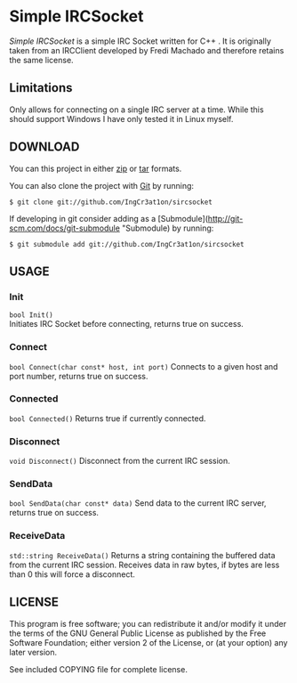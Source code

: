 Simple IRCSocket
=========
_Simple IRCSocket_ is a simple IRC Socket written for C++ . It is originally
taken from an IRCClient developed by Fredi Machado and therefore retains the
same license.

## Limitations ##
Only allows for connecting on a single IRC server at a time.
While this should support Windows I have only tested it in Linux myself.

## DOWNLOAD ##
You can this project in either
[zip](http://github.com/IngCr3ation/zipball/master "zip") or
[tar](http://github.com/IngCr3at1on/tarball/master "tar") formats.

You can also clone the project with [Git](http://git-scm.com "Git") by running:

	$ git clone git://github.com/IngCr3at1on/sircsocket

If developing in git consider adding as a
[Submodule](http://git-scm.com/docs/git-submodule "Submodule) by running:

	$ git submodule add git://github.com/IngCr3at1on/sircsocket

## USAGE ##

### Init ###
`bool Init()`	
Initiates IRC Socket before connecting, returns true on success.

### Connect ###
`bool Connect(char const* host, int port)`
Connects to a given host and port number, returns true on success.

### Connected ###
`bool Connected()`
Returns true if currently connected.

### Disconnect ###
`void Disconnect()`
Disconnect from the current IRC session.

### SendData ###
`bool SendData(char const* data)`
Send data to the current IRC server, returns true on success.

### ReceiveData ###
`std::string ReceiveData()`
Returns a string containing the buffered data from the current IRC session.
Receives data in raw bytes, if bytes are less than 0 this will force a disconnect.

## LICENSE ##
This program is free software; you can redistribute it and/or modify it
under the terms of the GNU General Public License as published by the
Free Software Foundation; either version 2 of the License, or (at your
option) any later version.

See included COPYING file for complete license.
